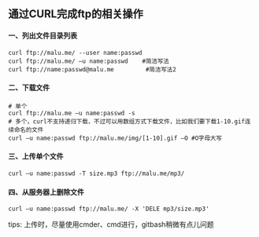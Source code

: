 ## 通过CURL完成ftp的相关操作

#### 一、列出文件目录列表

    curl ftp://malu.me/ --user name:passwd
    curl ftp://malu.me/ –u name:passwd    #简洁写法
    curl ftp://name:passwd@malu.me         #简洁写法2

#### 二、下载文件

    # 单个
    curl ftp://malu.me –u name:passwd -s
    # 多个，curl不支持递归下载，不过可以用数组方式下载文件，比如我们要下载1-10.gif连续命名的文件
    curl –u name:passwd ftp://malu.me/img/[1-10].gif –O #O字母大写

#### 三、上传单个文件

    curl –u name:passwd -T size.mp3 ftp://malu.me/mp3/

#### 四、从服务器上删除文件

    curl –u name:passwd ftp://malu.me/ -X 'DELE mp3/size.mp3'

tips: 上传时，尽量使用cmder、cmd进行，gitbash稍微有点儿问题